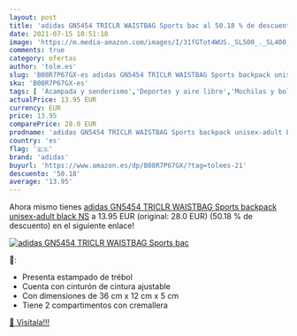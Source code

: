 ```yaml
---
layout: post
title: 'adidas GN5454 TRICLR WAISTBAG Sports bac al 50.18 % de descuento'
date: 2021-07-15 10:51:18
image: 'https://m.media-amazon.com/images/I/31fGTot4WUS._SL500_._SL400_.jpg'
comments: true
category: ofertas
author: 'tole.es'
slug: 'B08R7P67GX-es adidas GN5454 TRICLR WAISTBAG Sports backpack unisex-adult...'
sku: 'B08R7P67GX-es'
tags: [ 'Acampada y senderismo','Deportes y aire libre','Mochilas y bolsas','Riñoneras de marcha','Ropa y equipamiento para ocio al aire libre','adidas','backpack', ]
actualPrice: 13.95 EUR
currency: EUR
price: 13.95
comparePrice: 28.0 EUR
prodname: 'adidas GN5454 TRICLR WAISTBAG Sports backpack unisex-adult black NS'
country: 'es'
flag: '🇪🇸'
brand: 'adidas'
buyurl: 'https://www.amazon.es/dp/B08R7P67GX/?tag=tolees-21'
descuento: '50.18'
average: '13.95'
---
```


Ahora mismo tienes [adidas GN5454 TRICLR WAISTBAG Sports backpack unisex-adult black NS](https://www.amazon.es/dp/B08R7P67GX/?tag=tolees-21) a 13.95 EUR (original: 28.0 EUR) (50.18 %  de descuento) en el siguiente enlace!

[![adidas GN5454 TRICLR WAISTBAG Sports bac](https://m.media-amazon.com/images/I/31fGTot4WUS._SL500_._SL400_.jpg)](https://www.amazon.es/dp/B08R7P67GX/?tag=tolees-21)

🔎:

- Presenta estampado de trébol
- Cuenta con cinturón de cintura ajustable
- Con dimensiones de 36 cm x 12 cm x 5 cm
- Tiene 2 compartimentos con cremallera

[🛒 Visítala!!!](https://www.amazon.es/dp/B08R7P67GX/?tag=tolees-21)
